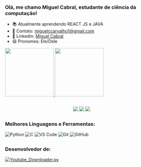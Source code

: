 ### Olá, me chamo Miguel Cabral, estudante de ciência da computação!

  
- 📚 Atualmente aprendendo REACT JS e JAVA
- 📲 Contato: [miguelccarvalho1@gmail.com](mailto:miguelccarvalho1@gmail.com)
- 📶 Linkedin: [Miguel Cabral](https://www.linkedin.com/in/miguel-cabral-b402b1205/)
- 😄 Pronomes: Ele/Dele

<div align="left">
  <a href="https://github.com/Miguel-sdj">
  <img height="160em" src="https://github-readme-stats.vercel.app/api?username=miguel-sdj&show_icons=true&theme=radical&include_all_commits=true&count_private=true"/>
  <img height="160em" src="https://github-readme-stats.vercel.app/api/top-langs/?username=miguel-sdj&layout=compact&langs_count=7&theme=radical"/>
</div>

##
  
  
<div align="center">
  <a href="https://www.instagram.com/miguelcabralc" target="_blank"><img src="https://img.shields.io/badge/Instagram-E4405F?style=for-the-badge&logo=instagram&logoColor=white" target="_blank"></a>
  <a href = "mailto:miguelccarvalho1@gmail.com"><img src="https://img.shields.io/badge/Gmail-D14836?style=for-the-badge&logo=gmail&logoColor=white" target="_blank"></a>
  <a href="https://www.linkedin.com/in/miguel-cabral-b402b1205" target="_blank"><img src="https://img.shields.io/badge/-LinkedIn-%230077B5?style=for-the-badge&logo=linkedin&logoColor=white" target="_blank"></a> 

</div>
  
##
### Melhores Linguagens e Ferramentas:
![Python](https://img.shields.io/badge/Python-3776ab?style=for-the-badge&logo=python&logoColor=white)
![C](https://img.shields.io/badge/C-00599C?style=for-the-badge&logo=c&logoColor=white)
![VS Code](https://img.shields.io/badge/VS%20Code-007acc?style=for-the-badge&logo=visual-studio-code&logoColor=white)
![Git](https://img.shields.io/badge/Git-f05032?style=for-the-badge&logo=git&logoColor=white)
![GitHub](https://img.shields.io/badge/GitHub-181717?style=for-the-badge&logo=github&logoColor=white)
  
##
### Desenvolvedor de:
[![Youtube_Downloader.py](https://github-readme-stats.vercel.app/api/pin/?username=Miguel-sdj&repo=Youtube_Downloader.py&title_color=C9D1D9&icon_color=8B949E&text_color=8B949E&bg_color=0D1117)](https://github.com/Miguel-sdj/Youtube_Downloader.py)

